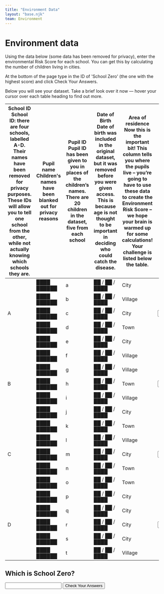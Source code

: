 ```yaml
---
title: "Environment Data"
layout: "base.njk"
team: Environment
---
```



# Environment data


Using the data below (some data has been removed for privacy), enter the environmental Risk Score for each school. You can get this by calculating the number of children living in cities.

At the bottom of the page type in the ID of 'School Zero' (the one with the highest score) and click Check Your Answers.


Below you will see your dataset. Take a brief look over it now &mdash; hover your cursor over each table heading to find out more.

<div class="table-overflow mb1">
<form  method="get" action="/environment/check-data">
 <table>
    <thead>
        <tr>
          <th>
            <div class="tooltip">
              School ID
              <span class="tooltiptext">
                School ID: there are four schools, labelled A-D. Their names have been removed for privacy purposes. These IDs will allow you to tell one school from the other, while not actually knowing which schools they are.
              </span>
            </div>
          </th>
          <th>
            <div class="tooltip">
              Pupil name
              <span class="tooltiptext">
                Children's names have been blanked out for privacy reasons
              </span>
            </div>
          </th>
          <th>
            <div class="tooltip">
              Pupil ID
              <span class="tooltiptext">
                Pupil ID has been given to you in places of the children’s names. There are 20 children in the dataset, five from each school
              </span>
            </div>
          </th>
          <th>
            <div class="tooltip">
              Date of Birth
              <span class="tooltiptext">
                Date of birth was included in the original dataset, but it was removed before you were given access. This is because age is not thought to be important in deciding who could catch the disease.
              </span>
            </div>
          </th>
          <th>
            <div class="tooltip">
             Area of residence
              <span class="tooltiptext">
                Now this is the important bit! This column tells you where the pupils live – you’re going to have to use these data to create the Environment Risk Score – we hope your brain is warmed up for some calculations! Your challenge is listed below the table.
              </span>
            </div>
          </th>
          <th>
              Risk Score
          </th>
        </tr>
      </thead>
          <tbody>
            <tr >
              <td rowspan="5">
                A
              </td>
              <td>
              ████ ██████
              </td>
              <td>
                a
              </td>
              <td >
                ██ / ██ / ████
              </td>
              <td>
                City
              </td>
              <td rowspan="5">
                 <input name="name" type="" value="" pattern="3" required oninvalid="setCustomValidity('Sorry that&rsquo;s not right')"  oninput="setCustomValidity('')"  >
              </td>
            </tr>
            <tr>
           <td>
              ████ ██████
              </td>
              <td>
                b
              </td>
               <td >
                ██ / ██ / ████
              </td>
              <td>
                Village
              </td>
            </tr>
            <tr>
             <td>
              ████ ██████
              </td>
              <td>
                c
              </td>
                 <td >
                ██ / ██ / ████
              </td>
              <td>
                City
              </td>
            </tr>
            <tr>
                          <td>
              ████ ██████
              </td>
              <td>
                d
              </td>
             <td >
                ██ / ██ / ████
              </td>
              <td>
                Town
              </td>
            </tr>
            <tr class="bb">
              <td>████ ██████
                            </td>
              <td>
                e
              </td>           <td >
                ██ / ██ / ████
              </td>
              <td>
                City
              </td>
            </tr>
            <tr >
              <td rowspan="5">
                B
              </td>
              <td>████ ██████
              </td>
              <td>
                f
              </td>
              <td >██ / ██ / ████ </td>
              <td>
                Village
              </td>
              <td rowspan="5">
                   <input name="name" type="" value="" pattern="1" required oninvalid="setCustomValidity('Sorry that&rsquo;s not right')"  oninput="setCustomValidity('')"  >
              </td>
            </tr>
            <tr>
                <td>
              ████ ██████
              </td>
              <td>
                g
              </td>
                         <td >
                ██ / ██ / ████
              </td>
              <td>
                Village
              </td>
            </tr>
            <tr>
                <td>
              ████ ██████
              </td>
              <td>
                h
              </td>
                         <td >
                ██ / ██ / ████
              </td>
              <td>
                Town
              </td>
            </tr>
            <tr>
                <td>
              ████ ██████
              </td>
              <td>
                i
              </td>
                         <td >
                ██ / ██ / ████
              </td>
              <td>
                Village
              </td>
            </tr>
            <tr class="bb">
                <td>
              ████ ██████
              </td>
              <td>
                j
              </td>
                         <td >
                ██ / ██ / ████
              </td>
              <td>
                City
              </td>
            </tr>
            <tr >
              <td rowspan="5">
                C
              </td>
              <td>
              ████ ██████
              </td>
              <td>
                k
              </td>
              <td >
                ██ / ██ / ████
              </td>
              <td>
                Town
              </td>
              <td rowspan="5">
                 <input name="C" type="" value="" pattern="1" required oninvalid="setCustomValidity('Sorry that&rsquo;s not right')"  oninput="setCustomValidity('')"  >
              </td>
            </tr>
            <tr>
                <td>
              ████ ██████
              </td>
              <td>
                l
              </td>
                         <td >
                ██ / ██ / ████
              </td>
              <td>
                Village
              </td>
            </tr>
            <tr>
                <td>
              ████ ██████
              </td>
              <td>
                m
              </td>
                          <td >
                ██ / ██ / ████
              </td>
              <td>
                City
              </td>
            </tr>
            <tr>
                <td>
              ████ ██████
              </td>
              <td>
                n
              </td>
                         <td >
                ██ / ██ / ████
              </td>
              <td>
                Town
              </td>
            </tr>
            <tr class="bb">
                <td>
              ████ ██████
              </td>
              <td>
                o
              </td>
                         <td >
                ██ / ██ / ████
              </td>
              <td>
                Town
              </td>
            </tr>
            <tr>
              <td rowspan="5">
                D
              </td>
              <td >
              ████ ██████
              </td>
              <td>
                p
              </td>
              <td >
                ██ / ██ / ████
              </td>
              <td>
                City
              </td>
              <td rowspan="5">
     <input name="D" type="" value="" pattern="4" required oninvalid="setCustomValidity('Sorry that&rsquo;s not right')"  oninput="setCustomValidity('')"  >
            </tr>
            <tr>
                <td>
              ████ ██████
              </td>
              <td>
                q
              </td>
                         <td >
                ██ / ██ / ████
              </td>
              <td>
                City
              </td>
            </tr>
            <tr>
                <td>
              ████ ██████
              </td>
              <td>
                r
              </td>
                         <td >
                ██ / ██ / ████
              </td>
              <td>
                City
              </td>
            </tr>
            <tr>
                <td>
              ████ ██████
              </td>
              <td>
                s
              </td>
                         <td >
                ██ / ██ / ████
              </td>
              <td>
                City
              </td>
            </tr>
            <tr class="bb">
                <td>
              ████ ██████
              </td>
              <td>
                t
              </td>
                         <td >
                ██ / ██ / ████
              </td>
              <td>
                Village
              </td>
            </tr>
          </tbody>
        </table>
      </div>

## Which is School Zero?

<input name="zero" type="" value="" pattern="D" required oninvalid="setCustomValidity('Sorry that&rsquo;s not right')"  oninput="setCustomValidity('')"  >
<button  type="submit"  class="btn" name="Test">Check Your Answers</button></form>


<script src="/js/jquery-3.6.0.slim.min.js"></script>

<script>


$(document).ready(function() {


    /**
   * when abbreviations are clicked trigger their mouseover event then fade the tooltip
   * (this is friendly to touch interfaces)
   */
  $('.tooltip').on( "click", function() {


$(this).toggleClass('show').parent().siblings().children().removeClass('show');



  });


});
</script>
